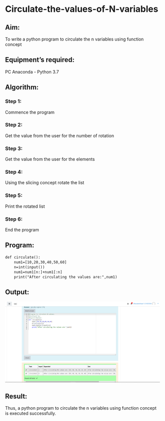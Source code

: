 # Circulate-the-values-of-N-variables
## Aim:
To write a python program to circulate the n variables using function concept
## Equipment’s required:
PC
Anaconda - Python 3.7
## Algorithm: 
### Step 1: 
Commence the program
### Step 2: 
Get the value from the user for the number of rotation
### Step 3: 
Get the value from the user for the elements
### Step 4: 
Using the slicing concept rotate the list
### Step 5: 
Print the rotated list
### Step 6: 
End the program
## Program:
~~~
def circulate(): 
    num1=[10,20,30,40,50,60]
    n=int(input())
    num1=num1[n:]+num1[:n]
    print("After circulating the values are:",num1)
~~~
## Output:
![GitHub Logo](assignment2.png)
## Result:
Thus, a python program to circulate the n variables using function concept is executed successfully.
